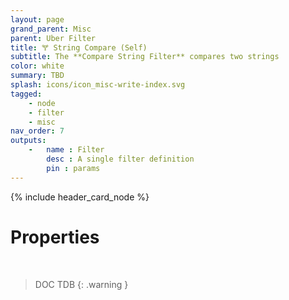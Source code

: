 ```yaml
---
layout: page
grand_parent: Misc
parent: Uber Filter
title: 🝖 String Compare (Self)
subtitle: The **Compare String Filter** compares two strings
color: white
summary: TBD
splash: icons/icon_misc-write-index.svg
tagged: 
    - node
    - filter
    - misc
nav_order: 7
outputs:
    -   name : Filter
        desc : A single filter definition
        pin : params
---
```


{% include header_card_node %}

# Properties
<br>

> DOC TDB
{: .warning }